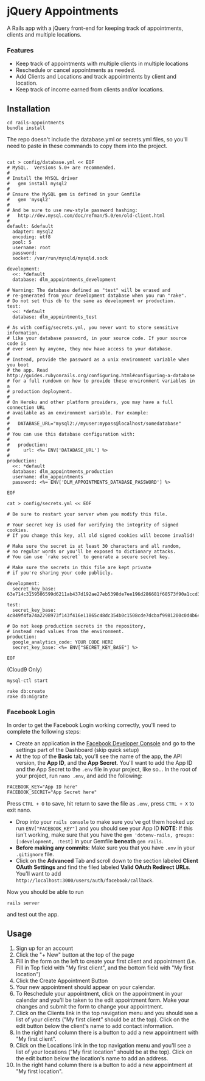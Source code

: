 # jQuery Appointments

A Rails app with a jQuery front-end for keeping track of appointments, clients and multiple locations.  

### Features

* Keep track of appointments with multiple clients in multiple locations 
* Reschedule or cancel appointments as needed. 
* Add Clients and Locations and track appointments by client and location. 
* Keep track of income earned from clients and/or locations.

## Installation 


```
cd rails-appointments
bundle install
```

The repo doesn't include the database.yml or secrets.yml files, so you'll need to paste in these commands to copy them into the project.

```

cat > config/database.yml << EOF
# MySQL.  Versions 5.0+ are recommended.
#
# Install the MYSQL driver
#   gem install mysql2
#
# Ensure the MySQL gem is defined in your Gemfile
#   gem 'mysql2'
#
# And be sure to use new-style password hashing:
#   http://dev.mysql.com/doc/refman/5.0/en/old-client.html
#
default: &default
  adapter: mysql2
  encoding: utf8
  pool: 5
  username: root
  password:
  socket: /var/run/mysqld/mysqld.sock

development:
  <<: *default
  database: dlm_appointments_development

# Warning: The database defined as "test" will be erased and
# re-generated from your development database when you run "rake".
# Do not set this db to the same as development or production.
test:
  <<: *default
  database: dlm_appointments_test

# As with config/secrets.yml, you never want to store sensitive information,
# like your database password, in your source code. If your source code is
# ever seen by anyone, they now have access to your database.
#
# Instead, provide the password as a unix environment variable when you boot
# the app. Read http://guides.rubyonrails.org/configuring.html#configuring-a-database
# for a full rundown on how to provide these environment variables in a
# production deployment.
#
# On Heroku and other platform providers, you may have a full connection URL
# available as an environment variable. For example:
#
#   DATABASE_URL="mysql2://myuser:mypass@localhost/somedatabase"
#
# You can use this database configuration with:
#
#   production:
#     url: <%= ENV['DATABASE_URL'] %>
#
production:
  <<: *default
  database: dlm_appointments_production
  username: dlm_appointments
  password: <%= ENV['DLM_APPOINTMENTS_DATABASE_PASSWORD'] %>

EOF

```

```
cat > config/secrets.yml << EOF

# Be sure to restart your server when you modify this file.

# Your secret key is used for verifying the integrity of signed cookies.
# If you change this key, all old signed cookies will become invalid!

# Make sure the secret is at least 30 characters and all random,
# no regular words or you'll be exposed to dictionary attacks.
# You can use `rake secret` to generate a secure secret key.

# Make sure the secrets in this file are kept private
# if you're sharing your code publicly.

development:
  secret_key_base: 63e714c3159506599d6211ab437d192ae27eb5398de7ee196d286681f68573f90a1ccd3a50ae6912fbbd57b95b56adafb1a5d147165ba5a32806f6b3a111a7d9

test:
  secret_key_base: 4c849f4fa74a2298973f143f416e11865c48dc354b0c1508cde7dcbaf9981200c0d4b64d14889d9818827017e453506a3385cc52fb2613219701277dadf66500

# Do not keep production secrets in the repository,
# instead read values from the environment.
production:
  google_analytics_code: YOUR CODE HERE
  secret_key_base: <%= ENV["SECRET_KEY_BASE"] %>

EOF
```

(Cloud9 Only)
```
mysql-ctl start
```

```
rake db:create
rake db:migrate
```

### Facebook Login

In order to get the Facebook Login working correctly, you'll need to complete the following steps:

- Create an application in the [Facebook Developer Console](https://developer.facebook.com/) and go to the settings part of the Dashboard (skip quick setup) 
- At the top of the **Basic** tab, you'll see the name of the app, the API version, the **App ID**, and the **App Secret**.  You'll want to add the App ID and the App Secret to the `.env` file in your project, like so... In the root of your project, run `nano .env`, and add the following:
```
FACEBOOK_KEY="App ID here"
FACEBOOK_SECRET="App Secret here"
```
Press `CTRL + O` to save, hit return to save the file as `.env`, press `CTRL + X` to exit nano.
- Drop into your `rails console` to make sure you've got them hooked up: run `ENV["FACEBOOK_KEY"]` and you should see your App ID **NOTE:** If this isn't working, make sure that you have the `gem 'dotenv-rails, groups: [:development, :test]` in your Gemfile **beneath** `gem rails`.
- **Before making any commits:** Make sure you that you have `.env` in your `.gitignore` file.
- Click on the **Advanced** Tab and scroll down to the section labeled **Client OAuth Settings** and find the filed labeled **Valid OAuth Redirect URLs**.  You'll want to add `http://localhost:3000/users/auth/facebook/callback`.

Now you should be able to run 
```
rails server 
```
and test out the app.

## Usage 

1. Sign up for an account 
2. Click the "+ New" button at the top of the page
3. Fill in the form on the left to create your first client and appointment (i.e. Fill in Top field with "My first client", and the bottom field with "My first location")
4. Click the Create Appointment Button 
5. Your new appointment should appear on your calendar.
6. To Reschedule your appointment, click on the appointment in your calendar and you'll be taken to the edit appointment form. Make your changes and submit the form to change your appointment. 
7. Click on the Clients link in the top navigation menu and you should see a list of your clients ("My first client" should be at the top). Click on the edit button below the client's name to add contact information.  
8. In the right hand column there is a button to add a new appointment with "My first client".
9. Click on the Locations link in the top navigation menu and you'll see a list of your locations ("My first location" should be at the top). Click on the edit button below the location's name to add an address.
10. In the right hand column there is a button to add a new appointment at "My first location".

